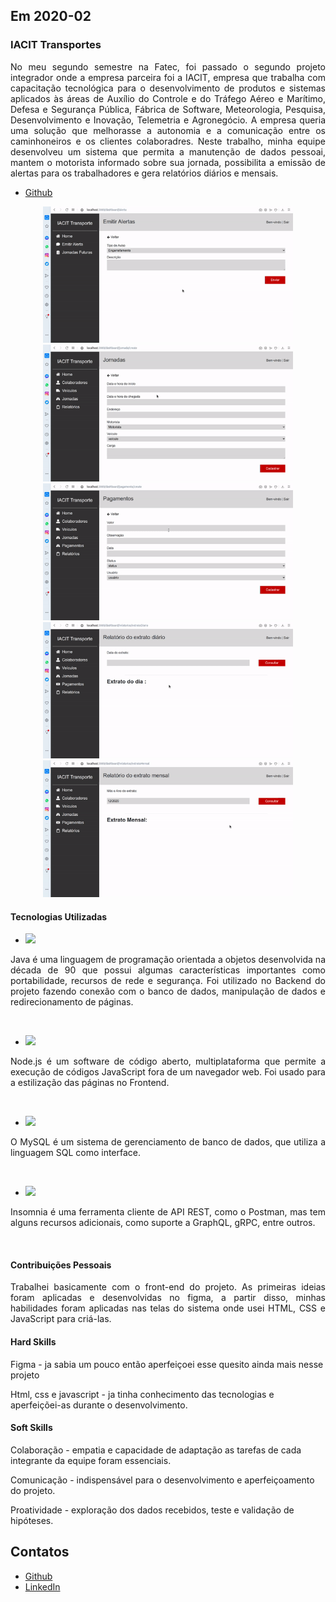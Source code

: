 ## Em 2020-02

### IACIT Transportes
<p align="justify">No meu segundo semestre na Fatec, foi passado o segundo projeto integrador onde a empresa parceira foi a IACIT, empresa que trabalha com capacitação tecnológica para o desenvolvimento de produtos e sistemas aplicados às áreas de Auxílio do Controle e do Tráfego Aéreo e Marítimo, Defesa e Segurança Pública, Fábrica de Software, Meteorologia, Pesquisa, Desenvolvimento e Inovação, Telemetria e Agronegócio. A empresa queria uma solução que melhorasse a autonomia e a comunicação entre os caminhoneiros e os clientes colaboradres. Neste  trabalho, minha equipe desenvolveu um sistema que permita a manutenção de dados pessoai, mantem o motorista informado sobre sua jornada, possibilita a emissão de alertas para os trabalhadores e gera relatórios diários e mensais.</p>

- [Github](https://github.com/levizoca/PI-JornadaDeMotoristas) <br>

<div align="center">
  <img src="https://github.com/levizoca/Portfolio/blob/2020-02/Imagens/emissao de alertas.gif" width="400" hspace="5"/>
  <img src="https://github.com/levizoca/Portfolio/blob/2020-02/Imagens/cadastro de jornadas.gif" width="400" hspace="5"/>
  <img src="https://github.com/levizoca/Portfolio/blob/2020-02/Imagens/pagamentos.gif" width="400" hspace="5"/>
  <img src="https://github.com/levizoca/Portfolio/blob/2020-02/Imagens/relatorio diario.gif" width="400" hspace="5"/>
  <img src="https://github.com/levizoca/Portfolio/blob/2020-02/Imagens/relatorio mensal.gif" width="400" hspace="5"/>
</div>

#### Tecnologias Utilizadas
- <img src="https://img.shields.io/badge/Java-ED8B00?style=for-the-badge&logo=java&logoColor=white"/>
<p align="justify"> Java é uma linguagem de programação orientada a objetos desenvolvida na década de 90 que possui algumas características importantes como portabilidade, recursos de rede e segurança. Foi utilizado no Backend do projeto fazendo conexão com o banco de dados, manipulação de dados e redirecionamento de páginas.</p><br>

- <img src="https://img.shields.io/badge/Node.js-339933?style=for-the-badge&logo=nodedotjs&logoColor=white"/>
<p align="justify"> Node.js é um software de código aberto, multiplataforma que permite a execução de códigos JavaScript fora de um navegador web. Foi usado para a estilização das páginas no Frontend.</p><br>

- <img src="https://img.shields.io/badge/MySQL-005C84?style=for-the-badge&logo=mysql&logoColor=white"/>
<p align="justify"> O MySQL é um sistema de gerenciamento de banco de dados, que utiliza a linguagem SQL como interface.</p><br>

- <img src="https://img.shields.io/badge/Insomnia-5849be?style=for-the-badge&logo=Insomnia&logoColor=white"/>
<p align="justify"> Insomnia é uma ferramenta cliente de API REST, como o Postman, mas tem alguns recursos adicionais, como suporte a GraphQL, gRPC, entre outros.</p><br>

#### Contribuições Pessoais
<p align="justify">Trabalhei basicamente com o front-end do projeto. As primeiras ideias foram aplicadas e desenvolvidas no figma, a partir disso, minhas habilidades foram aplicadas nas telas do sistema onde usei HTML, CSS e JavaScript para criá-las. 
</p>

#### Hard Skills
Figma - ja sabia um pouco então aperfeiçoei esse quesito ainda mais nesse projeto

Html, css e javascript - ja tinha conhecimento das tecnologias e aperfeiçõei-as durante o desenvolvimento.

#### Soft Skills
Colaboração - empatia e capacidade de adaptação as tarefas de cada integrante da equipe foram essenciais.

Comunicação - indispensável para o desenvolvimento e aperfeiçoamento do projeto.

Proatividade - exploração dos dados recebidos, teste e validação de hipóteses.

## Contatos
* [Github](https://github.com/levizoca)
* [LinkedIn](https://www.linkedin.com/in/levi-motta-5001a2173/)



